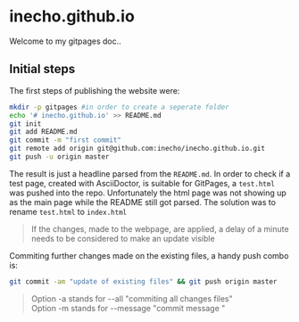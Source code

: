 # inecho.github.io
Welcome to my gitpages doc..
## Initial steps
The first steps of publishing the website were:
```bash
mkdir -p gitpages #in order to create a seperate folder
echo '# inecho.github.io' >> README.md
git init
git add README.md
git commit -m "first commit"
git remote add origin git@github.com:inecho/inecho.github.io.git
git push -u origin master
```
The result is just a headline parsed from the `README.md`. 
In order to check if a test page, created with AsciiDoctor, is suitable for GitPages, a `test.html` was pushed into the repo. Unfortunately the html page was not showing up as the main page while the README still got parsed. The solution was to rename `test.html` to `index.html`
> If the changes, made to the webpage, are applied, a delay of a minute needs to be considered to make an update visible

Commiting further changes made on the existing files, a handy push combo is:
```bash
git commit -am "update of existing files" && git push origin master
```
> Option -a stands for --all "commiting all changes files"  
> Option -m stands for --message "commit message "
